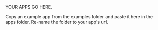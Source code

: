 YOUR APPS GO HERE. 

Copy an example app from the examples folder and paste it here in the apps folder.
Re-name the folder to your app's url.

